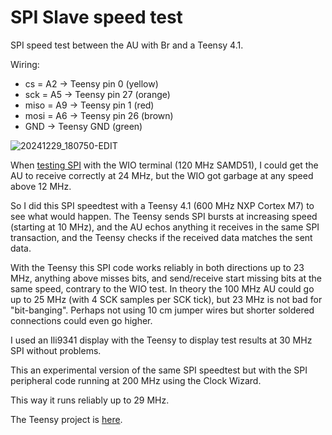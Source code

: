 # SPI Slave speed test

SPI speed test between the AU with Br and a Teensy 4.1.


Wiring:

- cs = A2 -> Teensy pin 0 (yellow)
- sck = A5 -> Teensy pin 27 (orange)
- miso = A9 -> Teensy pin 1 (red)
- mosi = A6 -> Teensy pin 26 (brown)
- GND -> Teensy GND (green)

![20241229_180750-EDIT](https://github.com/user-attachments/assets/f7f43510-f85a-43ee-8b5f-6201d4f0a7b9)

When [testing SPI](https://github.com/dheijl/AlchitryAuTests/tree/main/WIO_SPIO) with the WIO terminal (120 MHz SAMD51), I could get the AU to receive correctly at 24 MHz, but the WIO got garbage at any speed above 12 MHz.

So I did this SPI speedtest with a Teensy 4.1 (600 MHz NXP Cortex M7) to see what would happen. The Teensy sends SPI bursts at increasing speed (starting at 10 MHz), and the AU echos anything it receives in the same SPI transaction, and the Teensy checks if the received data matches the sent data. 

With the Teensy this SPI code works reliably in both directions up to 23 MHz, anything above misses bits, and send/receive start missing bits at the same speed, contrary to the WIO test. In theory the 100 MHz AU  could go up to 25 MHz (with 4 SCK samples per SCK tick), but 23 MHz is not bad for "bit-banging". Perhaps not using 10 cm jumper wires but shorter soldered connections could even go higher.

I used an Ili9341 display with the Teensy to display test results at 30 MHz SPI without problems.

This an experimental version of the same SPI speedtest but with the SPI peripheral code running at 200 MHz using the Clock Wizard.

This way it runs reliably up to 29 MHz.

The Teensy project is [here](https://github.com/dheijl/Teensy_echo).



